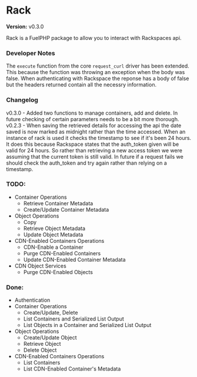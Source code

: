 Rack
====

**Version:** v0.3.0

Rack is a FuelPHP package to allow you to interact with Rackspaces api.

### Developer Notes

The `execute` function from the core `request_curl` driver has been extended.  This because the function was throwing an exception when the body was false.  When authenticating with Rackspace the reponse has a body of false but the headers returned contain all the necessry information.

### Changelog
v0.3.0 - Added two functions to manage containers, add and delete.  In future checking of certain parameters needs to be a bit more thorough.
v0.2.3 - When saving the retrieved details for accessing the api the date saved is now marked as midnight rather than the time accessed.  When an instance of rack is used it checks the timestamp to see if it's been 24 hours.  It does this because Rackspace states that the auth_token given will be valid for 24 hours.  So rather than retrieving a new access token we were assuming that the current token is still valid.  In future if a request fails we should check the auth_token and try again rather than relying on a timestamp.

### TODO:
* Container Operations
	* Retrieve Container Metadata
	* Create/Update Container Metadata
* Object Operations
	* Copy
	* Retrieve Object Metadata
	* Update Object Metadata
* CDN-Enabled Containers Operations
	* CDN-Enable a Container
	* Purge CDN-Enabled Containers
	* Update CDN-Enabled Container Metadata
* CDN Object Services
	* Purge CDN-Enabled Objects

### Done:
* Authentication
* Container Operations
	*	Create/Update, Delete
	*	List Containers and Serialized List Output
	* List Objects in a Container and Serialized List Output
* Object Operations
	* Create/Update Object
	* Retrieve Object
	* Delete Object
* CDN-Enabled Containers Operations
	* List Containers
	* List CDN-Enabled Container's Metadata

